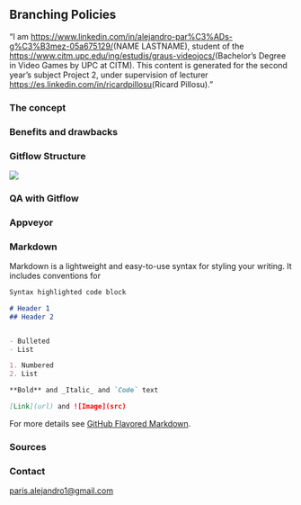 ## Branching Policies

“I am <https://www.linkedin.com/in/alejandro-par%C3%ADs-g%C3%B3mez-05a675129/>(NAME LASTNAME), student of the
<https://www.citm.upc.edu/ing/estudis/graus-videojocs/>(Bachelor’s Degree in
Video Games by UPC at CITM). This content is generated for the second year’s
subject Project 2, under supervision of lecturer
<https://es.linkedin.com/in/ricardpillosu>(Ricard Pillosu).”

### The concept 

### Benefits and drawbacks

### Gitflow Structure

![](https://github.com/AlejandroParis/BranchingPoliciesResearch/blob/master/images/gitflow.png)

### QA with Gitflow

### Appveyor


### Markdown

Markdown is a lightweight and easy-to-use syntax for styling your writing. It includes conventions for

```markdown
Syntax highlighted code block

# Header 1
## Header 2


- Bulleted
- List

1. Numbered
2. List

**Bold** and _Italic_ and `Code` text

[Link](url) and ![Image](src)
```

For more details see [GitHub Flavored Markdown](https://guides.github.com/features/mastering-markdown/).

### Sources



### Contact

paris.alejandro1@gmail.com
